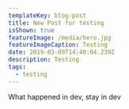 ```yaml
---
templateKey: blog-post
title: New Post for testing
isShown: true
featureImage: /media/hero.jpg
featureImageCaption: Testing
date: 2019-03-09T14:40:04.239Z
description: Testing
tags:
  - testing
---
```

What happened in dev, stay in dev
